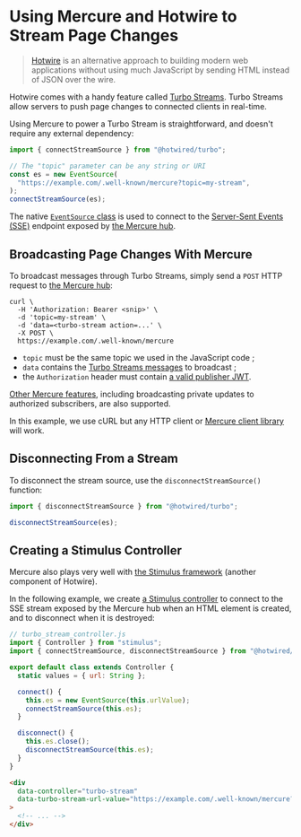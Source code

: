 # Using Mercure and Hotwire to Stream Page Changes

> [Hotwire](https://hotwire.dev) is an alternative approach to building modern web applications without using much JavaScript by sending HTML instead of JSON over the wire.

Hotwire comes with a handy feature called [Turbo Streams](https://turbo.hotwire.dev/handbook/streams).
Turbo Streams allow servers to push page changes to connected clients in real-time.

Using Mercure to power a Turbo Stream is straightforward, and doesn't require any external dependency:

```javascript
import { connectStreamSource } from "@hotwired/turbo";

// The "topic" parameter can be any string or URI
const es = new EventSource(
  "https://example.com/.well-known/mercure?topic=my-stream",
);
connectStreamSource(es);
```

The native [`EventSource` class](https://developer.mozilla.org/en-US/docs/Web/API/EventSource) is used to connect to the [Server-Sent Events (SSE)](https://developer.mozilla.org/en-US/docs/Web/API/Server-sent_events) endpoint exposed by [the Mercure hub](../hub/install.md).

## Broadcasting Page Changes With Mercure

To broadcast messages through Turbo Streams, simply send a `POST` HTTP request to [the Mercure hub](../hub/install.md):

```console
curl \
  -H 'Authorization: Bearer <snip>' \
  -d 'topic=my-stream' \
  -d 'data=<turbo-stream action=...' \
  -X POST \
  https://example.com/.well-known/mercure
```

- `topic` must be the same topic we used in the JavaScript code ;
- `data` contains the [Turbo Streams messages](https://turbo.hotwire.dev/handbook/streams#stream-messages-and-actions) to broadcast ;
- the `Authorization` header must contain [a valid publisher JWT](../../spec/mercure.md#publication).

[Other Mercure features](../../spec/mercure.md#publication), including broadcasting private updates to authorized subscribers, are also supported.

In this example, we use cURL but any HTTP client or [Mercure client library](awesome.md#client-libraries) will work.

## Disconnecting From a Stream

To disconnect the stream source, use the `disconnectStreamSource()` function:

```javascript
import { disconnectStreamSource } from "@hotwired/turbo";

disconnectStreamSource(es);
```

## Creating a Stimulus Controller

Mercure also plays very well with [the Stimulus framework](https://stimulus.hotwire.dev/) (another component of Hotwire).

In the following example, we create [a Stimulus controller](https://stimulus.hotwire.dev/handbook/hello-stimulus#controllers-bring-html-to-life) to connect to the SSE stream exposed by the Mercure hub when an HTML element is created, and to disconnect when it is destroyed:

```javascript
// turbo_stream_controller.js
import { Controller } from "stimulus";
import { connectStreamSource, disconnectStreamSource } from "@hotwired/turbo";

export default class extends Controller {
  static values = { url: String };

  connect() {
    this.es = new EventSource(this.urlValue);
    connectStreamSource(this.es);
  }

  disconnect() {
    this.es.close();
    disconnectStreamSource(this.es);
  }
}
```

```html
<div
  data-controller="turbo-stream"
  data-turbo-stream-url-value="https://example.com/.well-known/mercure?topic=my-stream"
>
  <!-- ... -->
</div>
```
